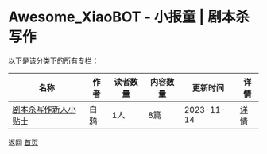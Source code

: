 # Awesome_XiaoBOT - 小报童 | 剧本杀写作

以下是该分类下的所有专栏：

| 名称 | 作者 | 读者数量 | 内容数量 | 更新时间 | 详情 |
|------|------|----------|----------|----------|------|
| [剧本杀写作新人小贴士](https://xiaobot.net/p/jubensharumen?refer=0b133df9-27dc-423b-8101-639049001c13) | 白鸦 | 1人 | 8篇 |  2023-11-14 | [详情](../data/jubensharumen.md) |


返回 [首页](../README.md)
